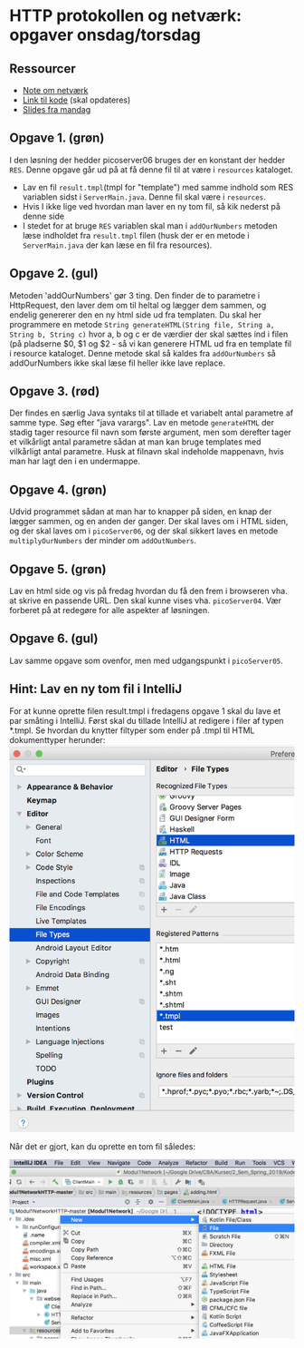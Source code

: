 # HTTP protokollen og netværk: opgaver onsdag/torsdag

## Ressourcer

- [Note om netværk](./note_netvaerk_http.md)
- [Link til kode](https://github.com/bornholm2sem2019/Modul1NetworkHTTP) (skal opdateres)
- [Slides fra mandag](./network_http.pptx)

## Opgave 1. (grøn)

 I den løsning der hedder picoserver06 bruges der en konstant der hedder `RES`. Denne opgave går ud på at få denne fil til at være i `resources` kataloget.

- Lav en fil `result.tmpl`(tmpl for "template") med samme indhold som RES variablen sidst i `ServerMain.java`. Denne fil skal være i `resources`.
- Hvis I ikke lige ved hvordan man laver en ny tom fil, så kik nederst på denne side
- I stedet for at bruge `RES` variablen skal man i `addOurNumbers` metoden læse indholdet fra `result.tmpl` filen (husk der er en metode i `ServerMain.java` der kan læse en fil fra resources).

## Opgave 2. (gul)

Metoden 'addOurNumbers' gør 3 ting. Den finder de to parametre i HttpRequest, den laver dem om til heltal og lægger dem sammen, og endelig genererer den en ny html side ud fra templaten. Du skal her programmere en metode `String generateHTML(String file, String a, String b, String c)` hvor a, b og c er de værdier der skal sættes ind i filen (på pladserne $0, $1 og $2 - så vi kan generere HTML ud fra en template fil i resource kataloget. Denne metode skal så kaldes fra `addOurNumbers` så addOurNumbers ikke skal læse fil heller ikke lave replace.

## Opgave 3. (rød)

Der findes en særlig Java syntaks til at tillade et variabelt antal parametre af samme type. Søg efter "java varargs". Lav en metode `generateHTML` der stadig tager resource fil navn som første argument, men som derefter tager et vilkårligt antal parametre sådan at man kan bruge templates med vilkårligt antal parametre. Husk at filnavn skal indeholde mappenavn, hvis man har lagt den i en undermappe.

## Opgave 4. (grøn)

Udvid programmet sådan at man har to knapper på siden, en knap der lægger sammen, og en anden der ganger. Der skal laves om i HTML siden, og der skal laves om i `picoServer06`, og der skal sikkert laves en metode `multiplyOurNumbers` der minder om `addOutNumbers`.

## Opgave 5. (grøn)

Lav en html side og vis på fredag hvordan du få den frem i browseren vha. at skrive en passende URL. Den skal kunne vises vha. `picoServer04`. Vær forberet på at redegøre for alle aspekter af løsningen.

## Opgave 6. (gul)

Lav samme opgave som ovenfor, men med udgangspunkt i `picoServer05`.

## Hint:  Lav en ny tom fil i IntelliJ

For at kunne oprette filen result.tmpl i fredagens opgave 1 skal du lave et par småting i IntelliJ. Først skal du tillade IntelliJ at redigere i filer af typen *.tmpl. Se hvordan du knytter filtyper som ender på .tmpl til HTML dokumenttyper herunder:
![tmplEdit](img/tmpledit.png)

Når det er gjort, kan du oprette en tom fil således:

![newEmptyFile](img/newEmptyFile1.png)
